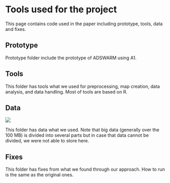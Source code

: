 # Tools used for the project

This page contains code used in the paper including prototype, tools, data and fixes.

## Prototype

Prototype folder include the prototype of ADSWARM using A1.

## Tools

This folder has tools what we used for preprocessing, map creation, data analysis, and data handling.
Most of tools are based on R.

## Data

![](https://github.com/adswarm/src/tree/main/Source_code_tools_used/sample_data.png)

This folder has data what we used.
Note that big data (generally over the 100 MB) is divided into several parts but in case that data cannot be divided, we were not able to store here.

## Fixes

This folder has fixes from what we found through our approach.
How to run is the same as the original ones.
